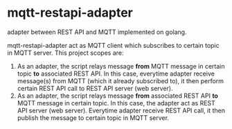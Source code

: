 # mqtt-restapi-adapter
adapter between REST API and MQTT implemented on golang.

mqtt-restapi-adapter act as MQTT client which subscribes to certain topic in MQTT server. This project scopes are:
1. As an adapter, the script relays message **from** MQTT message in certain topic **to** associated REST API. In this case, everytime adapter receive message(s) from MQTT (which it already subscribed to), it then perform certain REST API call to REST API server (web server).
2. As an adapter, the script relays message **from** associated REST API **to** MQTT message in certain topic. In this case, the adapter act as REST API server (web server). Everytime adapter receive REST API call, it then publish the message to certain topic in MQTT server.
